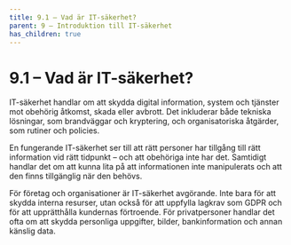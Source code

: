 ```yaml
---
title: 9.1 – Vad är IT-säkerhet?
parent: 9 – Introduktion till IT-säkerhet
has_children: true
---
```

# 9.1 – Vad är IT-säkerhet?

IT-säkerhet handlar om att skydda digital information, system och tjänster mot obehörig åtkomst, skada eller avbrott. Det inkluderar både tekniska lösningar, som brandväggar och kryptering, och organisatoriska åtgärder, som rutiner och policies.

En fungerande IT-säkerhet ser till att rätt personer har tillgång till rätt information vid rätt tidpunkt – och att obehöriga inte har det. Samtidigt handlar det om att kunna lita på att informationen inte manipulerats och att den finns tillgänglig när den behövs.

För företag och organisationer är IT-säkerhet avgörande. Inte bara för att skydda interna resurser, utan också för att uppfylla lagkrav som GDPR och för att upprätthålla kundernas förtroende. För privatpersoner handlar det ofta om att skydda personliga uppgifter, bilder, bankinformation och annan känslig data.

